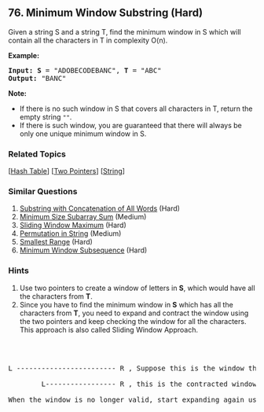 <!--|This file generated by command(leetcode description); DO NOT EDIT.    |-->
<!--+----------------------------------------------------------------------+-->
<!--|@author    Openset <openset.wang@gmail.com>                           |-->
<!--|@link      https://github.com/openset                                 |-->
<!--|@home      https://github.com/openset/leetcode                        |-->
<!--+----------------------------------------------------------------------+-->

## 76. Minimum Window Substring (Hard)

<p>Given a string S and a string T, find the minimum window in S which will contain all the characters in T in complexity O(n).</p>

<p><strong>Example:</strong></p>

<pre>
<strong>Input: S</strong> = &quot;ADOBECODEBANC&quot;, <strong>T</strong> = &quot;ABC&quot;
<strong>Output:</strong> &quot;BANC&quot;
</pre>

<p><strong>Note:</strong></p>

<ul>
	<li>If there is no such window in S that covers all characters in T, return the empty string <code>&quot;&quot;</code>.</li>
	<li>If there is such window, you are guaranteed that there will always be only one unique minimum window in S.</li>
</ul>

### Related Topics
  [[Hash Table](https://github.com/openset/leetcode/tree/master/tag/hash-table/README.md)]
  [[Two Pointers](https://github.com/openset/leetcode/tree/master/tag/two-pointers/README.md)]
  [[String](https://github.com/openset/leetcode/tree/master/tag/string/README.md)]

### Similar Questions
  1. [Substring with Concatenation of All Words](https://github.com/openset/leetcode/tree/master/problems/substring-with-concatenation-of-all-words) (Hard)
  1. [Minimum Size Subarray Sum](https://github.com/openset/leetcode/tree/master/problems/minimum-size-subarray-sum) (Medium)
  1. [Sliding Window Maximum](https://github.com/openset/leetcode/tree/master/problems/sliding-window-maximum) (Hard)
  1. [Permutation in String](https://github.com/openset/leetcode/tree/master/problems/permutation-in-string) (Medium)
  1. [Smallest Range](https://github.com/openset/leetcode/tree/master/problems/smallest-range) (Hard)
  1. [Minimum Window Subsequence](https://github.com/openset/leetcode/tree/master/problems/minimum-window-subsequence) (Hard)

### Hints
  1. Use two pointers to create a window of letters in <b>S</b>, which would have all the characters from <b>T</b>.
  1. Since you have to find the minimum window in <b>S</b> which has all the characters from <b>T</b>, you need to expand and contract the window using the two pointers and keep checking the window for all the characters. This approach is also called Sliding Window Approach.

<br><br>
<pre>
L ------------------------ R , Suppose this is the window that contains all characters of <b>T</b> 
                          
&nbsp&nbsp&nbsp&nbsp&nbsp&nbsp&nbsp L----------------- R , this is the contracted window. We found a smaller window that still contains all the characters in <b>T</b>

When the window is no longer valid, start expanding again using the right pointer. </pre>
